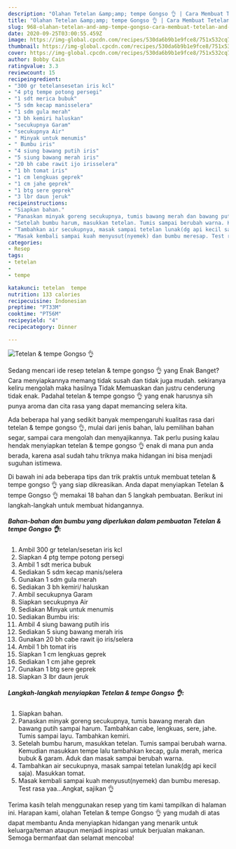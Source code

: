 ```yaml
---
description: "Olahan Tetelan &amp;amp; tempe Gongso 👌 | Cara Membuat Tetelan &amp;amp; tempe Gongso 👌 Yang Enak dan Simpel"
title: "Olahan Tetelan &amp;amp; tempe Gongso 👌 | Cara Membuat Tetelan &amp;amp; tempe Gongso 👌 Yang Enak dan Simpel"
slug: 968-olahan-tetelan-and-amp-tempe-gongso-cara-membuat-tetelan-and-amp-tempe-gongso-yang-enak-dan-simpel
date: 2020-09-25T03:00:55.459Z
image: https://img-global.cpcdn.com/recipes/530da6b9b1e9fce8/751x532cq70/tetelan-tempe-gongso-👌-foto-resep-utama.jpg
thumbnail: https://img-global.cpcdn.com/recipes/530da6b9b1e9fce8/751x532cq70/tetelan-tempe-gongso-👌-foto-resep-utama.jpg
cover: https://img-global.cpcdn.com/recipes/530da6b9b1e9fce8/751x532cq70/tetelan-tempe-gongso-👌-foto-resep-utama.jpg
author: Bobby Cain
ratingvalue: 3.3
reviewcount: 15
recipeingredient:
- "300 gr tetelansesetan iris kcl"
- "4 ptg tempe potong persegi"
- "1 sdt merica bubuk"
- "5 sdm kecap manisselera"
- "1 sdm gula merah"
- "3 bh kemiri haluskan"
- "secukupnya Garam"
- "secukupnya Air"
- " Minyak untuk menumis"
- " Bumbu iris"
- "4 siung bawang putih iris"
- "5 siung bawang merah iris"
- "20 bh cabe rawit ijo irisselera"
- "1 bh tomat iris"
- "1 cm lengkuas geprek"
- "1 cm jahe geprek"
- "1 btg sere geprek"
- "3 lbr daun jeruk"
recipeinstructions:
- "Siapkan bahan."
- "Panaskan minyak goreng secukupnya, tumis bawang merah dan bawang putih sampai harum. Tambahkan cabe, lengkuas, sere, jahe. Tumis sampai layu. Tambahkan kemiri."
- "Setelah bumbu harum, masukkan tetelan. Tumis sampai berubah warna. Kemudian masukkan tempe lalu tambahkan kecap, gula merah, merica bubuk &amp; garam. Aduk dan masak sampai berubah warna."
- "Tambahkan air secukupnya, masak sampai tetelan lunak(dg api kecil saja). Masukkan tomat."
- "Masak kembali sampai kuah menyusut(nyemek) dan bumbu meresap. Test rasa yaa...Angkat, sajikan 👌"
categories:
- Resep
tags:
- tetelan
- 
- tempe

katakunci: tetelan  tempe 
nutrition: 133 calories
recipecuisine: Indonesian
preptime: "PT33M"
cooktime: "PT56M"
recipeyield: "4"
recipecategory: Dinner

---
```



![Tetelan &amp; tempe Gongso 👌](https://img-global.cpcdn.com/recipes/530da6b9b1e9fce8/751x532cq70/tetelan-tempe-gongso-👌-foto-resep-utama.jpg)

Sedang mencari ide resep tetelan &amp; tempe gongso 👌 yang Enak Banget? Cara menyiapkannya memang tidak susah dan tidak juga mudah. sekiranya keliru mengolah maka hasilnya Tidak Memuaskan dan justru cenderung tidak enak. Padahal tetelan &amp; tempe gongso 👌 yang enak harusnya sih punya aroma dan cita rasa yang dapat memancing selera kita.

Ada beberapa hal yang sedikit banyak mempengaruhi kualitas rasa dari tetelan &amp; tempe gongso 👌, mulai dari jenis bahan, lalu pemilihan bahan segar, sampai cara mengolah dan menyajikannya. Tak perlu pusing kalau hendak menyiapkan tetelan &amp; tempe gongso 👌 enak di mana pun anda berada, karena asal sudah tahu triknya maka hidangan ini bisa menjadi suguhan istimewa.




Di bawah ini ada beberapa tips dan trik praktis untuk membuat tetelan &amp; tempe gongso 👌 yang siap dikreasikan. Anda dapat menyiapkan Tetelan &amp; tempe Gongso 👌 memakai 18 bahan dan 5 langkah pembuatan. Berikut ini langkah-langkah untuk membuat hidangannya.

<!--inarticleads1-->

##### Bahan-bahan dan bumbu yang diperlukan dalam pembuatan Tetelan &amp; tempe Gongso 👌:

1. Ambil 300 gr tetelan/sesetan iris kcl
1. Siapkan 4 ptg tempe potong persegi
1. Ambil 1 sdt merica bubuk
1. Sediakan 5 sdm kecap manis/selera
1. Gunakan 1 sdm gula merah
1. Sediakan 3 bh kemiri/ haluskan
1. Ambil secukupnya Garam
1. Siapkan secukupnya Air
1. Sediakan  Minyak untuk menumis
1. Sediakan  Bumbu iris:
1. Ambil 4 siung bawang putih iris
1. Sediakan 5 siung bawang merah iris
1. Gunakan 20 bh cabe rawit ijo iris/selera
1. Ambil 1 bh tomat iris
1. Siapkan 1 cm lengkuas geprek
1. Sediakan 1 cm jahe geprek
1. Gunakan 1 btg sere geprek
1. Siapkan 3 lbr daun jeruk




<!--inarticleads2-->

##### Langkah-langkah menyiapkan Tetelan &amp; tempe Gongso 👌:

1. Siapkan bahan.
1. Panaskan minyak goreng secukupnya, tumis bawang merah dan bawang putih sampai harum. Tambahkan cabe, lengkuas, sere, jahe. Tumis sampai layu. Tambahkan kemiri.
1. Setelah bumbu harum, masukkan tetelan. Tumis sampai berubah warna. Kemudian masukkan tempe lalu tambahkan kecap, gula merah, merica bubuk &amp; garam. Aduk dan masak sampai berubah warna.
1. Tambahkan air secukupnya, masak sampai tetelan lunak(dg api kecil saja). Masukkan tomat.
1. Masak kembali sampai kuah menyusut(nyemek) dan bumbu meresap. Test rasa yaa...Angkat, sajikan 👌




Terima kasih telah menggunakan resep yang tim kami tampilkan di halaman ini. Harapan kami, olahan Tetelan &amp; tempe Gongso 👌 yang mudah di atas dapat membantu Anda menyiapkan hidangan yang menarik untuk keluarga/teman ataupun menjadi inspirasi untuk berjualan makanan. Semoga bermanfaat dan selamat mencoba!
